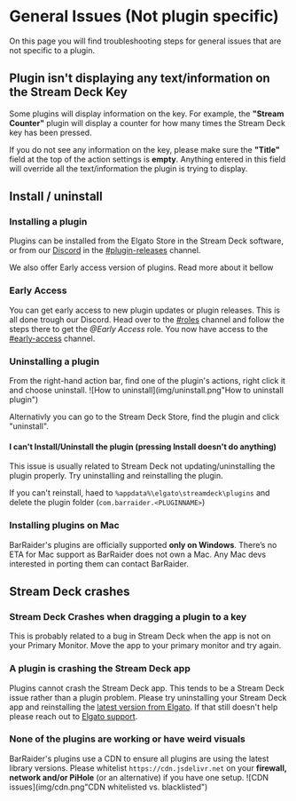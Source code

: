 # General Issues (Not plugin specific)
On this page you will find troubleshooting steps for general issues that are not specific to a plugin.

## Plugin isn't displaying any text/information on the Stream Deck Key
Some plugins will display information on the key. For example, the **"Stream Counter"** plugin will display a counter for how many times the Stream Deck key has been pressed.

If you do not see any information on the key, please make sure the **"Title"** field at the top of the action settings is **empty**. Anything entered in this field will override all the text/information the plugin is trying to display.

## Install / uninstall
### Installing a plugin
Plugins can be installed from the Elgato Store in the Stream Deck software, or from our [Discord](http://discord.barraider.com) in the [#plugin-releases](https://discord.com/channels/538862772285603880/545898345286336513) channel.

We also offer Early access version of plugins. Read more about it bellow

### Early Access
You can get early access to new plugin updates or plugin releases.
This is all done trough our Discord. Head over to the [#roles](https://discord.com/channels/538862772285603880/748692804263215204) channel and follow the steps there to get the *@Early Access* role. You now have access to the [#early-access](https://discord.com/channels/538862772285603880/571354742144368685) channel.

### Uninstalling a plugin
From the right-hand action bar, find one of the plugin's actions, right click it and choose uninstall.
![How to uninstall](img/uninstall.png"How to uninstall plugin")

Alternativly you can go to the Stream Deck Store, find the plugin and click "uninstall".

#### I can't Install/Uninstall the plugin (pressing Install doesn't do anything)
This issue is usually related to Stream Deck not updating/uninstalling the plugin properly. Try uninstalling and reinstalling the plugin. 

If you can't reinstall, haed to `%appdata%\elgato\streamdeck\plugins` and delete the plugin folder (`com.barraider.<PLUGINNAME>`)

### Installing plugins on Mac
BarRaider's plugins are officially supported **only on Windows**. There’s no ETA for Mac support as BarRaider does not own a Mac. Any Mac devs interested in porting them can contact BarRaider.

## Stream Deck crashes
### Stream Deck Crashes when dragging a plugin to a key
This is probably related to a bug in Stream Deck when the app is not on your Primary Monitor. Move the app to your primary monitor and try again.

### A plugin is crashing the Stream Deck app
Plugins cannot crash the Stream Deck app. This tends to be a Stream Deck issue rather than a plugin problem. Please try uninstalling your Stream Deck app and reinstalling the [latest version from Elgato](https://www.elgato.com/en/gaming/downloads). If that still doesn't help please reach out to [Elgato support](https://help.elgato.com/).

### None of the plugins are working or have weird visuals
BarRaider's plugins use a CDN to ensure all plugins are using the latest library versions. Please whitelist `https://cdn.jsdelivr.net` on your **firewall, network and/or PiHole** (or an alternative) if you have one setup.
![CDN issues](img/cdn.png"CDN whitelisted vs. blacklisted")